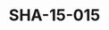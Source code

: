 ---
pid: SHA-15-015
title: SHA-15-015
language: ar
collection: شرحبيل احمد
original_label: 
rights: شرحبيل احمد
location_of_original: شرحبيل احمد
photographer_or_studio: 
scanned_from: photograph 12.1 by 16.4
_date: '1962'
location: أثيوبيا، مصوع
description: مجموعة من الزائرين من ضمنهم شرحبيل احمد واحمد المصطفى وعثمان حسين
additional_notes: 
permission_display: 'yes'
on_server: 'no'
on_website: 'no'
permalink: "/archive/ar/sha-15-015.html"
layout: photo-page
---